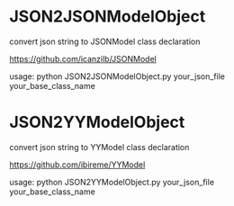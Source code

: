 # JSON2JSONModelObject
convert json string to JSONModel class declaration

https://github.com/icanzilb/JSONModel

usage:
python JSON2JSONModelObject.py your_json_file your_base_class_name


# JSON2YYModelObject
convert json string to YYModel class declaration

https://github.com/ibireme/YYModel

usage:
python JSON2YYModelObject.py your_json_file your_base_class_name